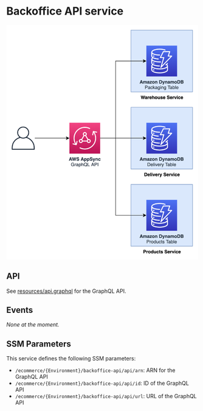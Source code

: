 Backoffice API service
======================

<p align="center">
  <img alt="Backoffice architecture diagram" src="images/backoffice.png"/>
</p>

## API

See [resources/api.graphql](resources/api.graphql) for the GraphQL API.

## Events

_None at the moment._

## SSM Parameters

This service defines the following SSM parameters:

* `/ecommerce/{Environment}/backoffice-api/api/arn`: ARN for the GraphQL API
* `/ecommerce/{Environment}/backoffice-api/api/id`: ID of the GraphQL API
* `/ecommerce/{Environment}/backoffice-api/api/url`: URL of the GraphQL API